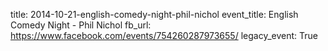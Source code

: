 title: 2014-10-21-english-comedy-night-phil-nichol
event_title: English Comedy Night - Phil Nichol
fb_url: https://www.facebook.com/events/754260287973655/
legacy_event: True

